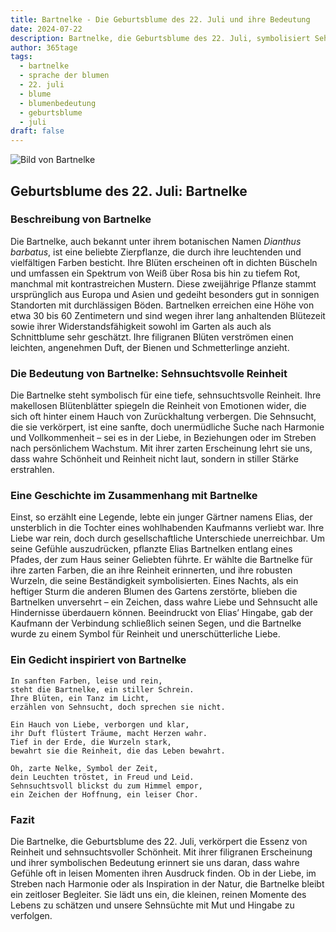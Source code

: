 ```yaml
---
title: Bartnelke - Die Geburtsblume des 22. Juli und ihre Bedeutung
date: 2024-07-22
description: Bartnelke, die Geburtsblume des 22. Juli, symbolisiert Sehnsuchtsvolle Reinheit. Erfahre mehr über ihre Geschichte, Bedeutung und Symbolik in der Sprache der Blumen.
author: 365tage
tags:
  - bartnelke
  - sprache der blumen
  - 22. juli
  - blume
  - blumenbedeutung
  - geburtsblume
  - juli
draft: false
---
```


![Bild von Bartnelke](https://cdn.pixabay.com/photo/2015/08/12/12/04/dianthus-885812_640.jpg#center)


## Geburtsblume des 22. Juli: Bartnelke

### Beschreibung von Bartnelke

Die Bartnelke, auch bekannt unter ihrem botanischen Namen _Dianthus barbatus_, ist eine beliebte Zierpflanze, die durch ihre leuchtenden und vielfältigen Farben besticht. Ihre Blüten erscheinen oft in dichten Büscheln und umfassen ein Spektrum von Weiß über Rosa bis hin zu tiefem Rot, manchmal mit kontrastreichen Mustern. Diese zweijährige Pflanze stammt ursprünglich aus Europa und Asien und gedeiht besonders gut in sonnigen Standorten mit durchlässigen Böden. Bartnelken erreichen eine Höhe von etwa 30 bis 60 Zentimetern und sind wegen ihrer lang anhaltenden Blütezeit sowie ihrer Widerstandsfähigkeit sowohl im Garten als auch als Schnittblume sehr geschätzt. Ihre filigranen Blüten verströmen einen leichten, angenehmen Duft, der Bienen und Schmetterlinge anzieht.

### Die Bedeutung von Bartnelke: Sehnsuchtsvolle Reinheit

Die Bartnelke steht symbolisch für eine tiefe, sehnsuchtsvolle Reinheit. Ihre makellosen Blütenblätter spiegeln die Reinheit von Emotionen wider, die sich oft hinter einem Hauch von Zurückhaltung verbergen. Die Sehnsucht, die sie verkörpert, ist eine sanfte, doch unermüdliche Suche nach Harmonie und Vollkommenheit – sei es in der Liebe, in Beziehungen oder im Streben nach persönlichem Wachstum. Mit ihrer zarten Erscheinung lehrt sie uns, dass wahre Schönheit und Reinheit nicht laut, sondern in stiller Stärke erstrahlen.

### Eine Geschichte im Zusammenhang mit Bartnelke

Einst, so erzählt eine Legende, lebte ein junger Gärtner namens Elias, der unsterblich in die Tochter eines wohlhabenden Kaufmanns verliebt war. Ihre Liebe war rein, doch durch gesellschaftliche Unterschiede unerreichbar. Um seine Gefühle auszudrücken, pflanzte Elias Bartnelken entlang eines Pfades, der zum Haus seiner Geliebten führte. Er wählte die Bartnelke für ihre zarten Farben, die an ihre Reinheit erinnerten, und ihre robusten Wurzeln, die seine Beständigkeit symbolisierten. Eines Nachts, als ein heftiger Sturm die anderen Blumen des Gartens zerstörte, blieben die Bartnelken unversehrt – ein Zeichen, dass wahre Liebe und Sehnsucht alle Hindernisse überdauern können. Beeindruckt von Elias’ Hingabe, gab der Kaufmann der Verbindung schließlich seinen Segen, und die Bartnelke wurde zu einem Symbol für Reinheit und unerschütterliche Liebe.

### Ein Gedicht inspiriert von Bartnelke

```
In sanften Farben, leise und rein,  
steht die Bartnelke, ein stiller Schrein.  
Ihre Blüten, ein Tanz im Licht,  
erzählen von Sehnsucht, doch sprechen sie nicht.  

Ein Hauch von Liebe, verborgen und klar,  
ihr Duft flüstert Träume, macht Herzen wahr.  
Tief in der Erde, die Wurzeln stark,  
bewahrt sie die Reinheit, die das Leben bewahrt.  

Oh, zarte Nelke, Symbol der Zeit,  
dein Leuchten tröstet, in Freud und Leid.  
Sehnsuchtsvoll blickst du zum Himmel empor,  
ein Zeichen der Hoffnung, ein leiser Chor.  
```

### Fazit

Die Bartnelke, die Geburtsblume des 22. Juli, verkörpert die Essenz von Reinheit und sehnsuchtsvoller Schönheit. Mit ihrer filigranen Erscheinung und ihrer symbolischen Bedeutung erinnert sie uns daran, dass wahre Gefühle oft in leisen Momenten ihren Ausdruck finden. Ob in der Liebe, im Streben nach Harmonie oder als Inspiration in der Natur, die Bartnelke bleibt ein zeitloser Begleiter. Sie lädt uns ein, die kleinen, reinen Momente des Lebens zu schätzen und unsere Sehnsüchte mit Mut und Hingabe zu verfolgen.